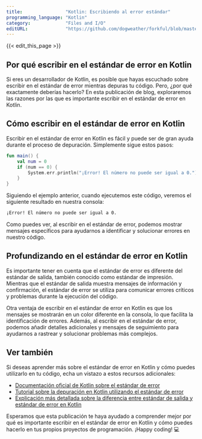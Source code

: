 ```yaml
---
title:                "Kotlin: Escribiendo al error estándar"
programming_language: "Kotlin"
category:             "Files and I/O"
editURL:              "https://github.com/dogweather/forkful/blob/master/content/es/kotlin/writing-to-standard-error.md"
---
```


{{< edit_this_page >}}

## Por qué escribir en el estándar de error en Kotlin

Si eres un desarrollador de Kotlin, es posible que hayas escuchado sobre escribir en el estándar de error mientras depuras tu código. Pero, ¿por qué exactamente deberías hacerlo? En esta publicación de blog, exploraremos las razones por las que es importante escribir en el estándar de error en Kotlin.

## Cómo escribir en el estándar de error en Kotlin

Escribir en el estándar de error en Kotlin es fácil y puede ser de gran ayuda durante el proceso de depuración. Simplemente sigue estos pasos:

```kotlin
fun main() {
    val num = 0
    if (num == 0) {
        System.err.println("¡Error! El número no puede ser igual a 0.")
    }
}
```
Siguiendo el ejemplo anterior, cuando ejecutemos este código, veremos el siguiente resultado en nuestra consola:

```sh
¡Error! El número no puede ser igual a 0.
```

Como puedes ver, al escribir en el estándar de error, podemos mostrar mensajes específicos para ayudarnos a identificar y solucionar errores en nuestro código.

## Profundizando en el estándar de error en Kotlin

Es importante tener en cuenta que el estándar de error es diferente del estándar de salida, también conocido como estándar de impresión. Mientras que el estándar de salida muestra mensajes de información y confirmación, el estándar de error se utiliza para comunicar errores críticos y problemas durante la ejecución del código.

Otra ventaja de escribir en el estándar de error en Kotlin es que los mensajes se mostrarán en un color diferente en la consola, lo que facilita la identificación de errores. Además, al escribir en el estándar de error, podemos añadir detalles adicionales y mensajes de seguimiento para ayudarnos a rastrear y solucionar problemas más complejos.

## Ver también

Si deseas aprender más sobre el estándar de error en Kotlin y cómo puedes utilizarlo en tu código, echa un vistazo a estos recursos adicionales:

- [Documentación oficial de Kotlin sobre el estándar de error](https://kotlinlang.org/api/latest/jvm/stdlib/kotlin.io/-system-err/index.html)
- [Tutorial sobre la depuración en Kotlin utilizando el estándar de error](https://medium.com/@karahasankara/logging-in-kotlin-with-system-out-and-system-err-41800cd6692)
- [Explicación más detallada sobre la diferencia entre estándar de salida y estándar de error en Kotlin](https://www.careerride.com/Kotlin-difference-between-systemoutandSystemerr.aspx)

Esperamos que esta publicación te haya ayudado a comprender mejor por qué es importante escribir en el estándar de error en Kotlin y cómo puedes hacerlo en tus propios proyectos de programación. ¡Happy coding! 💻